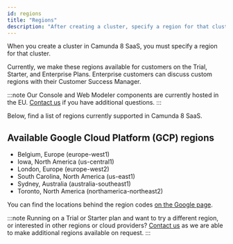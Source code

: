 ```yaml
---
id: regions
title: "Regions"
description: "After creating a cluster, specify a region for that cluster. Read on for details of Google Cloud Platform regions currently supported in Camunda 8 SaaS."
---
```


When you create a cluster in Camunda 8 SaaS, you must specify a region for that cluster.

Currently, we make these regions available for customers on the Trial, Starter, and Enterprise Plans. Enterprise customers can discuss custom regions with their Customer Success Manager.

:::note
Our Console and Web Modeler components are currently hosted in the EU. [Contact us](https://camunda.com/reference/contact.md/) if you have additional questions.
:::

Below, find a list of regions currently supported in Camunda 8 SaaS.

## Available Google Cloud Platform (GCP) regions

- Belgium, Europe (europe-west1)
- Iowa, North America (us-central1)
- London, Europe (europe-west2)
- South Carolina, North America (us-east1)
- Sydney, Australia (australia-southeast1)
- Toronto, North America (northamerica-northeast2)

You can find the locations behind the region codes [on the Google page](https://cloud.google.com/about/locations).

:::note
Running on a Trial or Starter plan and want to try a different region, or interested in other regions or cloud providers? [Contact us](https://camunda.com/reference/contact.md/) as we are able to make additional regions available on request.
:::
